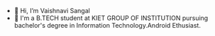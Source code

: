 - 👋 Hi, I’m Vaishnavi Sangal
- 👀 I'm a B.TECH student at KIET GROUP OF INSTITUTION pursuing bachelor's degree in Information Technology.Android Ethusiast.

<!---
vaishnavi-sangal/vaishnavi-sangal is a ✨ special ✨ repository because its `README.md` (this file) appears on your GitHub profile.
You can click the Preview link to take a look at your changes.
--->

